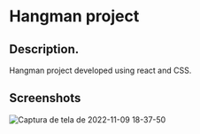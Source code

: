
# Hangman project
## Description.
Hangman project developed using react and CSS.

## Screenshots
![Captura de tela de 2022-11-09 18-37-50](https://user-images.githubusercontent.com/49485457/200947747-26fa123c-a67e-4c7c-a488-da049384c159.png)
